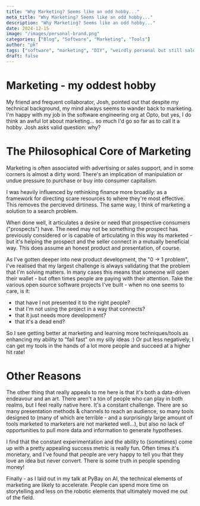```yaml
---
title: "Why Marketing? Seems like an odd hobby..."
meta_title: "Why Marketing? Seems like an odd hobby..."
description: "Why Marketing? Seems like an odd hobby..."
date: 2024-12-15
image: "/images/personal-brand.png"
categories: ["Blog", "Software", "Marketing", "Tools"]
author: "pk"
tags: ["software", "marketing", "DIY", "weirdly personal but still salesy"]
draft: false
---
```


# Marketing - my oddest hobby

My friend and frequent collaborator, Josh, pointed out that despite my technical background,
my mind always seems to wander back to marketing. I'm happy with my job in the software 
engineering org at Opto, but yes, I do think an awful lot about marketing... so much I'd 
go so far as to call it a hobby. Josh asks valid question: why?

# The Philosophical Core of Marketing

Marketing is often associated with advertising or sales support, and in some corners is almost
a dirty word. There's an implication of manipulation or undue pressure to purchase or buy into
consumer capitalism.

I was heavily influenced by rethinking finance more broadily: as a framework for directing 
scare resources to where they're most effective. This removes the percieved dirtiness. The 
same way, I think of marketing a solution to a search problem. 

When done well, it articulates a desire or need that prospective consumers ("prospects") have. 
The need may not be something the prospect has previously considered or is capable of articulating 
in this way its marketed - but it's helping the prospect and the seller connect in a mutually beneficial 
way. This does assume an honest product and presentation, of course.

As I've gotten deeper into new product development, the "0 -> 1 problem", I've realised that 
my largest challenge is always validating that the problem that I'm solving matters. In many
cases this means that someone will open their wallet - but often times people are paying with
their attention. 
Take the various open source software projects I've built - when no one seems to 
care, is it:
- that have I not presented it to the right people?
- that I'm not using the project in a way that connects?
- that it just needs more development?
- that it's a dead end?

So I see getting better at marketing and learning more techniques/tools as enhancing my ability
to "fail fast" on my silly ideas :) Or put less negatively, I can get my tools in the hands
of a lot more people and succeed at a higher hit rate!

# Other Reasons

The other thing that really appeals to me here is that it's both a data-driven endeavour 
and an art. There aren't a ton of people who can play in both realms, but I feel really native here.
It's a constant challenge. There are so many presentation methods & channels to reach an audience, 
so many tools designed to (many of which are terrible - and a surprisingly large amount of 
tools marketed to marketers are not marketed well...), but also no lack of opportunities to
pull more data and information to generate hypotheses.

I find that the constant experimentation and the ability to (sometimes) come up with a pretty
appealing success metric is really fun. Often times it's monetary, and I've found that people
are very happy to tell you that they love an idea but never convert. There is some truth in
people spending money!

Finally - as I laid out in my talk at PyBay on AI, the technical elements of marketing are
likely to accelerate. People can spend more time on storytelling and less on the robotic elements
that ultimately moved me out of the field. 
